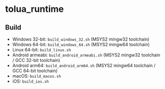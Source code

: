 # tolua_runtime

## Build

* Windows 32-bit: `build_windows_32.sh` (MSYS2 mingw32 toolchain)
* Windows 64-bit: `build_windows_64.sh` (MSYS2 mingw64 toolchain)
* Linux 64-bit: `build_linux.sh`
* Android armeabi: `build_android_armeabi.sh` (MSYS2 mingw32 toolchain / GCC 32-bit toolchain)
* Android arm64: `build_android_arm64.sh` (MSYS2 mingw64 toolchain / GCC 64-bit toolchain)
* macOS: `build_macos.sh`
* iOS: `build_ios.sh`
